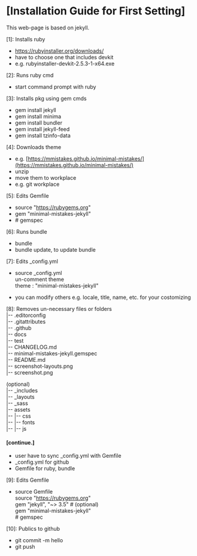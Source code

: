 
# [Installation Guide for First Setting]
  
This web-page is based on jekyll.  
  
[1]: Installs ruby  
* https://rubyinstaller.org/downloads/  
* have to choose one that includes devkit  
* e.g. rubyinstaller-devkit-2.5.3-1-x64.exe  
   
[2]: Runs ruby cmd  
* start command prompt with ruby  
  
[3]: Installs pkg using gem cmds  
* gem install jekyll  
* gem install minima  
* gem install bundler  
* gem install jekyll-feed  
* gem install tzinfo-data  
  
[4]: Downloads theme
* e.g. [https://mmistakes.github.io/minimal-mistakes/](https://mmistakes.github.io/minimal-mistakes/)  
* unzip  
* move them to workplace  
* e.g. git workplace  
  
[5]: Edits Gemfile
* source "https://rubygems.org"  
* gem  "minimal-mistakes-jekyll"  
* \# gemspec  
  
[6]: Runs bundle  
* bundle  
* bundle update, to update bundle  
  
[7]: Edits _config.yml  
* source \_config.yml  
un-comment theme  
theme                    : "minimal-mistakes-jekyll"  
  
* you can modify others e.g. locale, title, name, etc. for your costomizing  
  
[8]: Removes un-necessary files or folders  
\|-- .editorconfig  
|-- .gitattributes  
|-- .github  
|-- docs  
|-- test  
|-- CHANGELOG.md  
|-- minimal-mistakes-jekyll.gemspec  
|-- README.md  
|-- screenshot-layouts.png  
|-- screenshot.png  
  
(optional)  
|-- \_includes  
|-- \_layouts  
|-- \_sass  
|-- assets  
|-- |-- css  
|-- |-- fonts  
|-- |-- js  
  
#### [continue.]  
  
* user have to sync _config.yml with Gemfile  
* _config.yml for github  
* Gemfile for ruby, bundle  
  
[9]: Edits Gemfile  
* source Gemfile  
source "https://rubygems.org"  
gem "jekyll", "~> 3.5" # (optional)  
gem  "minimal-mistakes-jekyll"  
\# gemspec  
  
[10]: Publics to github  
* git commit -m hello  
* git push   
  






